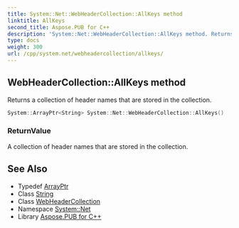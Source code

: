 ```yaml
---
title: System::Net::WebHeaderCollection::AllKeys method
linktitle: AllKeys
second_title: Aspose.PUB for C++
description: 'System::Net::WebHeaderCollection::AllKeys method. Returns a collection of header names that are stored in the collection in C++.'
type: docs
weight: 300
url: /cpp/system.net/webheadercollection/allkeys/
---
```

## WebHeaderCollection::AllKeys method


Returns a collection of header names that are stored in the collection.

```cpp
System::ArrayPtr<String> System::Net::WebHeaderCollection::AllKeys()
```


### ReturnValue

A collection of header names that are stored in the collection.

## See Also

* Typedef [ArrayPtr](../../../system/arrayptr/)
* Class [String](../../../system/string/)
* Class [WebHeaderCollection](../)
* Namespace [System::Net](../../)
* Library [Aspose.PUB for C++](../../../)
